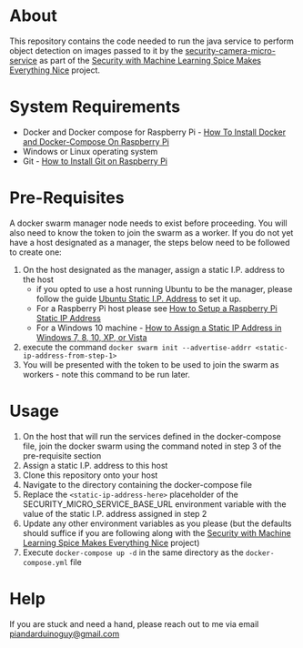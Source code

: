 # About
This repository contains the code needed to run the java service to perform object detection on 
images passed to it by the [security-camera-micro-service](https://github.com/PiAndArduinoGuy/security_camera_microservice)
as part of the [Security with Machine Learning Spice Makes Everything Nice](https://medium.com/dvt-engineering/security-with-machine-learning-spice-makes-everything-nice-778c1c3011b5) project.

# System Requirements
* Docker and Docker compose for Raspberry Pi - [How To Install Docker and Docker-Compose On Raspberry Pi](https://dev.to/elalemanyo/how-to-install-docker-and-docker-compose-on-raspberry-pi-1mo) 
* Windows or Linux operating system
* Git  - [How to Install Git on Raspberry Pi](https://linuxize.com/post/how-to-install-git-on-raspberry-pi/)

# Pre-Requisites
A docker swarm manager node needs to exist before proceeding. You will also need to know the token to join the swarm as a worker. If you do not yet have a host designated as a manager, the steps below
need to be followed to create one:

1. On the host designated as the manager, assign a static I.P. address to the host
    * if you opted to use a host running Ubuntu to be the manager, please follow the guide [Ubuntu Static I.P. Address](https://linuxconfig.org/how-to-configure-static-ip-address-on-ubuntu-18-10-cosmic-cuttlefish-linux#:~:text=Ubuntu%20Desktop,-The%20simplest%20approach&text=Click%20on%20the%20top%20right,netmask%2C%20gateway%20and%20DNS%20settings.) to set it up.
    * For a Raspberry Pi host please see [How to Setup a Raspberry Pi Static IP Address](https://pimylifeup.com/raspberry-pi-static-ip-address/)
    * For a Windows 10 machine - [How to Assign a Static IP Address in Windows 7, 8, 10, XP, or Vista](https://www.howtogeek.com/howto/19249/how-to-assign-a-static-ip-address-in-xp-vista-or-windows-7/)
2. execute the command `docker swarm init --advertise-addrr <static-ip-address-from-step-1>`
3. You will be presented with the token to be used to join the swarm as workers - note this command to be run later.

# Usage
1. On the host that will run the services defined in the docker-compose file, join the docker swarm using the command noted in step 3 of the pre-requisite section
2. Assign a static I.P. address to this host
3. Clone this repository onto your host
4. Navigate to the directory containing the docker-compose file
5. Replace the `<static-ip-address-here>` placeholder of the SECURITY_MICRO_SERVICE_BASE_URL environment variable with the value of the static I.P. address assigned in step 2 
6. Update any other environment variables as you please (but the defaults should suffice if you are following along with the [Security with Machine Learning Spice Makes Everything Nice](https://medium.com/dvt-engineering/security-with-machine-learning-spice-makes-everything-nice-778c1c3011b5) project)
7. Execute `docker-compose up -d` in the same directory as the `docker-compose.yml` file

# Help 
If you are stuck and need a hand, please reach out to me via email [piandarduinoguy@gmail.com](piandarduinoguy@gmail.com)